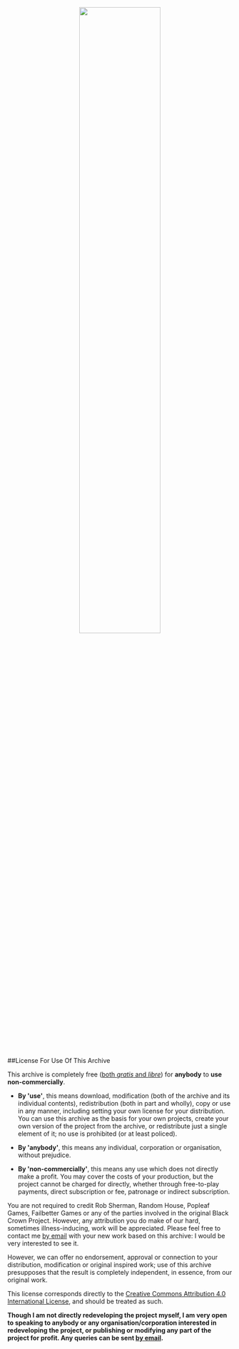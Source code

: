 <p align="center">
<img src="https://bonfiredog.co.uk/ooo/bcp/areaendgame.png" width="60%" height="auto">
</p>

##License For Use Of This Archive

This archive is completely free ([both *gratis* and *libre*](https://en.wikipedia.org/wiki/Gratis_versus_libre)) for **anybody** to **use non-commercially**. 

* **By 'use'**, this means download, modification (both of the archive and its individual contents), redistribution (both in part and wholly), copy or use in any manner, including setting your own license for your distribution. You can use this archive as the basis for your own projects, create your own version of the project from the archive, or redistribute just a single element of it; no use is prohibited (or at least policed). 

* **By 'anybody'**, this means any individual, corporation or organisation, without prejudice.

* **By 'non-commercially'**, this means any use which does not directly make a profit. You may cover the costs of your production, but the project cannot be charged for directly, whether through free-to-play payments, direct subscription or fee, patronage or indirect subscription. 

You are not required to credit Rob Sherman, Random House, Popleaf Games, Failbetter Games or any of the parties involved in the original Black Crown Project. However, any attribution you do make of our hard, sometimes illness-inducing, work will be appreciated. Please feel free to contact me [by email](mailto:rob@bonfiredog.co.uk) with your new work based on this archive: I would be very interested to see it.

However, we can offer no endorsement, approval or connection to your distribution, modification or original inspired work; use of this archive presupposes that the result is completely independent, in essence, from our original work.

This license corresponds directly to the [Creative Commons Attribution 4.0 International License](https://creativecommons.org/licenses/by-nc/4.0/), and should be treated as such.

**Though I am not directly redeveloping the project myself, I am very open to speaking to anybody or any organisation/corporation interested in redeveloping the project, or publishing or modifying any part of the project for profit. Any queries can be sent [by email](mailto:rob@onfiredog.co.uk).** 
